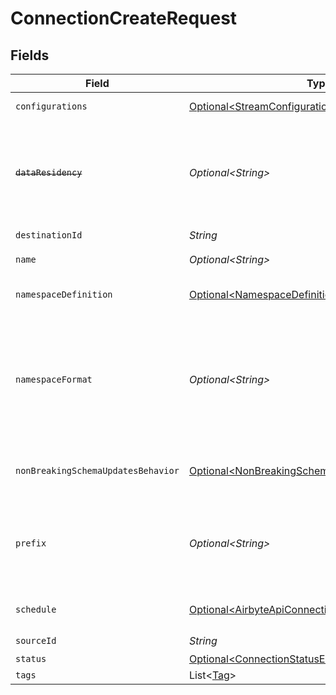 # ConnectionCreateRequest


## Fields

| Field                                                                                                                                                                                         | Type                                                                                                                                                                                          | Required                                                                                                                                                                                      | Description                                                                                                                                                                                   | Example                                                                                                                                                                                       |
| --------------------------------------------------------------------------------------------------------------------------------------------------------------------------------------------- | --------------------------------------------------------------------------------------------------------------------------------------------------------------------------------------------- | --------------------------------------------------------------------------------------------------------------------------------------------------------------------------------------------- | --------------------------------------------------------------------------------------------------------------------------------------------------------------------------------------------- | --------------------------------------------------------------------------------------------------------------------------------------------------------------------------------------------- |
| `configurations`                                                                                                                                                                              | [Optional\<StreamConfigurationsInput>](../../models/shared/StreamConfigurationsInput.md)                                                                                                      | :heavy_minus_sign:                                                                                                                                                                            | A list of configured stream options for a connection.                                                                                                                                         |                                                                                                                                                                                               |
| ~~`dataResidency`~~                                                                                                                                                                           | *Optional\<String>*                                                                                                                                                                           | :heavy_minus_sign:                                                                                                                                                                            | : warning: ** DEPRECATED **: We no longer support modifying dataResidency on Community and Enterprise connections. All connections will use the dataResidency of their associated workspace.. |                                                                                                                                                                                               |
| `destinationId`                                                                                                                                                                               | *String*                                                                                                                                                                                      | :heavy_check_mark:                                                                                                                                                                            | N/A                                                                                                                                                                                           |                                                                                                                                                                                               |
| `name`                                                                                                                                                                                        | *Optional\<String>*                                                                                                                                                                           | :heavy_minus_sign:                                                                                                                                                                            | Optional name of the connection                                                                                                                                                               |                                                                                                                                                                                               |
| `namespaceDefinition`                                                                                                                                                                         | [Optional\<NamespaceDefinitionEnum>](../../models/shared/NamespaceDefinitionEnum.md)                                                                                                          | :heavy_minus_sign:                                                                                                                                                                            | Define the location where the data will be stored in the destination                                                                                                                          |                                                                                                                                                                                               |
| `namespaceFormat`                                                                                                                                                                             | *Optional\<String>*                                                                                                                                                                           | :heavy_minus_sign:                                                                                                                                                                            | Used when namespaceDefinition is 'custom_format'. If blank then behaves like namespaceDefinition = 'destination'. If "${SOURCE_NAMESPACE}" then behaves like namespaceDefinition = 'source'.  | ${SOURCE_NAMESPACE}                                                                                                                                                                           |
| `nonBreakingSchemaUpdatesBehavior`                                                                                                                                                            | [Optional\<NonBreakingSchemaUpdatesBehaviorEnum>](../../models/shared/NonBreakingSchemaUpdatesBehaviorEnum.md)                                                                                | :heavy_minus_sign:                                                                                                                                                                            | Set how Airbyte handles syncs when it detects a non-breaking schema change in the source                                                                                                      |                                                                                                                                                                                               |
| `prefix`                                                                                                                                                                                      | *Optional\<String>*                                                                                                                                                                           | :heavy_minus_sign:                                                                                                                                                                            | Prefix that will be prepended to the name of each stream when it is written to the destination (ex. “airbyte_” causes “projects” => “airbyte_projects”).                                      |                                                                                                                                                                                               |
| `schedule`                                                                                                                                                                                    | [Optional\<AirbyteApiConnectionSchedule>](../../models/shared/AirbyteApiConnectionSchedule.md)                                                                                                | :heavy_minus_sign:                                                                                                                                                                            | schedule for when the the connection should run, per the schedule type                                                                                                                        |                                                                                                                                                                                               |
| `sourceId`                                                                                                                                                                                    | *String*                                                                                                                                                                                      | :heavy_check_mark:                                                                                                                                                                            | N/A                                                                                                                                                                                           |                                                                                                                                                                                               |
| `status`                                                                                                                                                                                      | [Optional\<ConnectionStatusEnum>](../../models/shared/ConnectionStatusEnum.md)                                                                                                                | :heavy_minus_sign:                                                                                                                                                                            | N/A                                                                                                                                                                                           |                                                                                                                                                                                               |
| `tags`                                                                                                                                                                                        | List\<[Tag](../../models/shared/Tag.md)>                                                                                                                                                      | :heavy_minus_sign:                                                                                                                                                                            | N/A                                                                                                                                                                                           |                                                                                                                                                                                               |